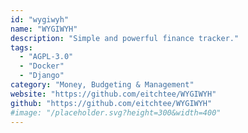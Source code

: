 ```yaml
---
id: "wygiwyh"
name: "WYGIWYH"
description: "Simple and powerful finance tracker."
tags:
  - "AGPL-3.0"
  - "Docker"
  - "Django"
category: "Money, Budgeting & Management"
website: "https://github.com/eitchtee/WYGIWYH"
github: "https://github.com/eitchtee/WYGIWYH"
#image: "/placeholder.svg?height=300&width=400"
---
```


